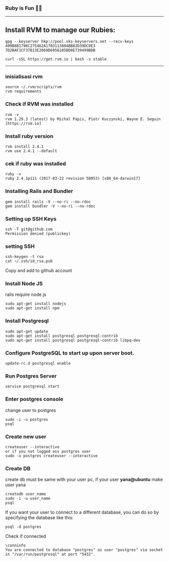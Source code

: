 ### Ruby is Fun 🎉🎊


----------
## Install RVM to manage our Rubies:

    gpg --keyserver hkp://pool.sks-keyservers.net --recv-keys 409B6B1796C275462A1703113804BB82D39DC0E3 7D2BAF1CF37B13E2069D6956105BD0E739499BDB

    curl -sSL https://get.rvm.io | bash -s stable

----------
### inisialisasi rvm 

    source ~/.rvm/scripts/rvm
    rvm requirements

### Check if RVM was installed

    rvm -v
    rvm 1.29.3 (latest) by Michal Papis, Piotr Kuczynski, Wayne E. Seguin [https://rvm.io]
    

### Install ruby version

    rvm install 2.4.1
    rvm use 2.4.1 --default

### cek if ruby was installed

    ruby -v
    ruby 2.4.1p111 (2017-03-22 revision 58053) [x86_64-darwin17]
    
### Installing Rails and Bundler

    gem install rails -V --no-ri --no-rdoc
    gem install bundler -V --no-ri --no-rdoc

### Setting up SSH Keys

    ssh -T git@github.com
    Permission denied (publickey)
### setting SSH 

    ssh-keygen -t rsa
    cat ~/.ssh/id_rsa.pub
Copy and add to github account

### Install Node JS
rails require node js

    sudo apt-get install nodejs
    sudo apt-get install npm

### Install Postgresql

    sudo apt-get update
    sudo apt-get install postgresql postgresql-contrib
    sudo apt-get install postgresql postgresql-contrib libpq-dev
### Configure PostgreSQL to start up upon server boot.

    update-rc.d postgresql enable

### Run Postgres Server

    service postgresql start

### Enter postgres console
change user to postgres

    sudo -i -u postgres
    psql

### Create new user

    createuser --interactive
    or if you not logged ass postgres user
    sudo -u postgres createuser --interactive

### Create DB 
create db must be same with your user pc, if your user **yana@ubuntu** make user yana

    createdb user_name
    sudo -i -u user_name
    psql

If you want your user to connect to a different database, you can do so by specifying the database like this:

    psql -d postgres
Check if connected

    \conninfo
    You are connected to database "postgres" as user "postgres" via socket in "/var/run/postgresql" at port "5432".
